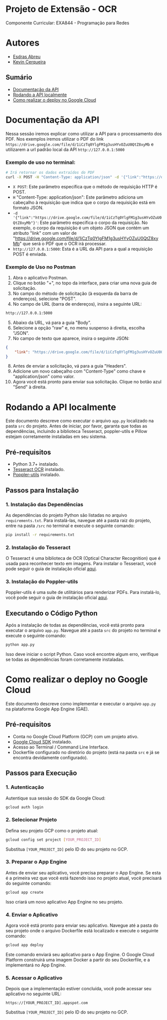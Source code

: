 # Projeto de Extensão - OCR

Componente Curricular: EXA844 - Programação para Redes

# Autores

- [Esdras Abreu](https://github.com/esdrasabreu)
- [Kevin Cerqueira](https://github.com/KevinCerqueira)

## Sumário
- [Documentação da API](#documentação-da-api)
- [Rodando a API localmente](#rodando-a-api-localmente)
- [Como realizar o deploy no Google Cloud](#como-realizar-o-deploy-no-google-cloud)

# Documentação da API

Nessa sessão iremos explicar como utilizar a API para o processamento dos PDF. Nos exemplos iremos utilizar o PDF do link `https://drive.google.com/file/d/1iCzTq0YlgFM1g3usHYvOZuU0QtZ8xyMb` e utilizarem a url padrão local da API `http://127.0.0.1:5000`

### Exemplo de uso no terminal:

```sh
# Irá retornar os dados extraídos do PDF
curl -X POST -H "Content-Type: application/json" -d '{"link":"https://drive.google.com/file/d/1iCzTq0YlgFM1g3usHYvOZuU0QtZ8xyMb"}' http://127.0.0.1:5000
```

* `X POST`: Este parâmetro especifica que o método de requisição HTTP é POST.
* `H` "Content-Type: application/json": Este parâmetro adiciona um cabeçalho à requisição que indica que o corpo da requisição está em formato JSON.
* `-d '{"link":"https://drive.google.com/file/d/1iCzTq0YlgFM1g3usHYvOZuU0QtZ8xyMb"}'`: Este parâmetro especifica o corpo da requisição. No exemplo, o corpo da requisição é um objeto JSON que contém um atributo "link" com um valor de "https://drive.google.com/file/d/1iCzTq0YlgFM1g3usHYvOZuU0QtZ8xyMb" que será o PDF que o OCR irá processar.
* `http://127.0.0.1:5000`: Esta é a URL da API para a qual a requisição POST é enviada.

### Exemplo de Uso no Postman

1. Abra o aplicativo Postman.
2. Clique no botão "+", no topo da interface, para criar uma nova guia de solicitação.
3. No campo do método de solicitação (à esquerda da barra de endereços), selecione "POST".
4. No campo de URL (barra de endereços), insira a seguinte URL:

```sh
http://127.0.0.1:5000
```

5. Abaixo da URL, vá para a guia "Body".
6. Selecione a opção "raw" e, no menu suspenso à direita, escolha "JSON".
7. No campo de texto que aparece, insira o seguinte JSON:

```json
{
    "link": "https://drive.google.com/file/d/1iCzTq0YlgFM1g3usHYvOZuU0QtZ8xyMb"
}
```

8. Antes de enviar a solicitação, vá para a guia "Headers".
9. Adicione um novo cabeçalho com "Content-Type" como chave e "application/json" como valor.
10. Agora você está pronto para enviar sua solicitação. Clique no botão azul "Send" à direita.

# Rodando a API localmente

Este documento descreve como executar o arquivo `app.py` localizado na pasta `src` do projeto. Antes de iniciar, por favor, garanta que todas as dependências, incluindo a biblioteca Tesseract, poppler-utils e Pillow estejam corretamente instaladas em seu sistema.

## Pré-requisitos

- Python 3.7+ instalado.
- [Tesseract OCR](https://github.com/tesseract-ocr/tesseract) instalado.
- [Poppler-utils](https://poppler.freedesktop.org/) instalado.

## Passos para Instalação

### 1. Instalação das Dependências

As dependências do projeto Python são listadas no arquivo `requirements.txt`. Para instalá-las, navegue até a pasta raiz do projeto, entre na pasta `/src` no terminal e execute o seguinte comando:

```bash
pip install -r requirements.txt
```

### 2. Instalação do Tesseract

O Tesseract é uma biblioteca de OCR (Optical Character Recognition) que é usada para reconhecer texto em imagens. Para instalar o Tesseract, você pode seguir o guia de instalação oficial [aqui](https://github.com/tesseract-ocr/tesseract#installing-tesseract).

### 3. Instalação do Poppler-utils

Poppler-utils é uma suíte de utilitários para renderizar PDFs. Para instalá-lo, você pode seguir o guia de instalação oficial [aqui](https://poppler.freedesktop.org/).

## Executando o Código Python

Após a instalação de todas as dependências, você está pronto para executar o arquivo `app.py`. Navegue até a pasta `src` do projeto no terminal e execute o seguinte comando:

```bash
python app.py
```

Isso deve iniciar o script Python. Caso você encontre algum erro, verifique se todas as dependências foram corretamente instaladas.

# Como realizar o deploy no Google Cloud

Este documento descreve como implementar e executar o arquivo `app.py` na plataforma Google App Engine (GAE).

## Pré-requisitos

- Conta no Google Cloud Platform (GCP) com um projeto ativo.
- [Google Cloud SDK](https://cloud.google.com/sdk/docs/install) instalado.
- Acesso ao Terminal / Command Line Interface.
- Dockerfile configurado no diretório do projeto (está na pasta `src` e já se encontra devidamente configurado).

## Passos para Execução

### 1. Autenticação

Autentique sua sessão do SDK da Google Cloud:

```bash
gcloud auth login
```

### 2. Selecionar Projeto

Defina seu projeto GCP como o projeto atual:

```bash
gcloud config set project [YOUR_PROJECT_ID]
```

Substitua `[YOUR_PROJECT_ID]` pelo ID do seu projeto no GCP.

### 3. Preparar o App Engine

Antes de enviar seu aplicativo, você precisa preparar o App Engine. Se esta é a primeira vez que você está fazendo isso no projeto atual, você precisará do seguinte comando:

```bash
gcloud app create
```

Isso criará um novo aplicativo App Engine no seu projeto.

### 4. Enviar o Aplicativo

Agora você está pronto para enviar seu aplicativo. Navegue até a pasta do seu projeto onde o arquivo Dockerfile está localizado e execute o seguinte comando:

```bash
gcloud app deploy
```

Este comando enviará seu aplicativo para o App Engine. O Google Cloud Platform construirá uma imagem Docker a partir do seu Dockerfile, e a implementará no App Engine.

### 5. Acessar o Aplicativo

Depois que a implementação estiver concluída, você pode acessar seu aplicativo no seguinte URL:

```
https://[YOUR_PROJECT_ID].appspot.com
```

Substitua `[YOUR_PROJECT_ID]` pelo ID do seu projeto no GCP.
